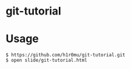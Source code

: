 # git-tutorial

# Usage 

```{sh}
$ https://github.com/h1r0mu/git-tutorial.git
$ open slide/git-tutorial.html
```
